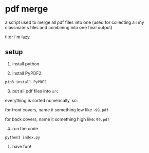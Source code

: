 # pdf merge

a script used to merge all pdf files into one (used for collecting all my classmate's files and combining into one final output)

tl;dr i'm lazy

## setup

1. install python

2. install PyPDF2

```
pip3 install PyPDF2
```

3. put all pdf files into `src`

everything is sorted numerically, so:

for front covers, name it something low like `-99.pdf`

for back covers, name it something high like: `99.pdf`

4. run the code

```
python3 index.py
```

1. have fun!